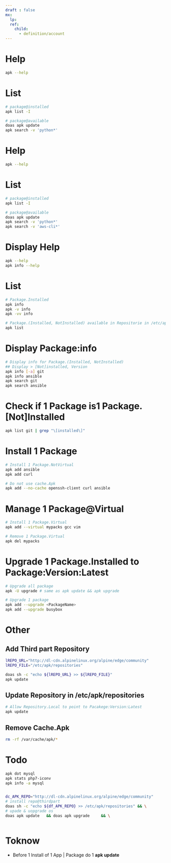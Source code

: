 ```yaml
---
draft : false
mx:
  lp:
  ref:
    child:
      - definition/account
---
```


# Help
```bash
apk --help
```

# List
```bash
# package@installed
apk list -I

# package@available
doas apk update
apk search -v 'python*'
```

# Help
```bash
apk --help
```

# List
```bash
# package@installed
apk list -I

# package@available
doas apk update
apk search -v 'python*'
apk search -v 'aws-cli*'
```

# Display Help
```bash
apk --help
apk info --help
```

# List
```bash
# Package.Installed
apk info
apk -v info
apk -vv info

# Package.(Installed, NotInstalled) available in Repositorie in /etc/apk/repositories
apk list
```

# Display Package:info

```bash
# Display info for Package.(Installed, NotInstalled)
## Display > [Not]installed, Version
apk info [-a] git
apk info ansible
apk search git
apk search ansible
```

# Check if 1 Package is1 Package.[Not]Installed
```bash
apk list git | grep "\[installed\]"
```


# Install 1 Package
```bash
# Install 1 Package.NotVirtual
apk add ansible
apk add curl

# Do not use cache.Apk
apk add --no-cache openssh-client curl ansible
```
# Manage 1 Package@Virtual
```bash
# Install 1 Package.Virtual
apk add --virtual mypacks gcc vim

# Remove 1 Package.Virtual
apk del mypacks

```

# Upgrade 1 Package.Installed to Package:Version:Latest
```bash
# Upgrade all package
apk -U upgrade # same as apk update && apk upgrade

# Upgrade 1 package
apk add --upgrade <PackageName>
apk add --upgrade busybox 
```


# Other
## Add Third part Repository
```bash
lREPO_URL="http://dl-cdn.alpinelinux.org/alpine/edge/community"
lREPO_FILE="/etc/apk/repositories"

doas sh -c "echo ${lREPO_URL} >> ${lREPO_FILE}"
apk update
```

## Update Repository in /etc/apk/repositories
```bash
# Allow Repository.Local to point to Pacakege:Version:Latest
apk update
```

## Remove Cache.Apk
```bash
rm -rf /var/cache/apk/* 
```


# Todo
```bash
apk dot mysql
apk stats php7-iconv
apk info -a mysql


dc_APK_REPO="http://dl-cdn.alpinelinux.org/alpine/edge/community"
# install repo@thirdpart
doas sh -c "echo ${df_APK_REPO} >> /etc/apk/repositories" && \
# upade & uopgrade os
doas apk update   && doas apk upgrade     && \



```

# Toknow
- Before 1 Install of 1 App | Package do 1 **apk update**





